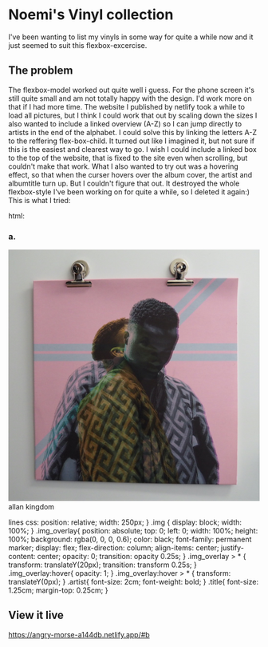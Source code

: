 # Noemi's Vinyl collection

I've been wanting to list my vinyls in some way for quite a while now and it just seemed to suit this flexbox-excercise.

## The problem

The flexbox-model worked out quite well i guess. For the phone screen it's still quite small and am not totally happy with the design. I'd work more on that if I had more time. The website I published by netlify took a while to load all pictures, but I think I could work that out by scaling down the sizes
I also wanted to include a linked overview (A-Z) so I can jump directly to artists in the end of the alphabet. I could solve this by linking the letters A-Z to the reffering flex-box-child. It turned out like I imagined it, but not sure if this is the easiest and clearest way to go. I wish I could include a linked box to the top of the website, that is fixed to the site even when scrolling, but couldn't make that work.
What I also wanted to try out was a hovering effect, so that when the curser hovers over the album cover, the artist and albumtitle turn up. But I couldn't figure that out. It destroyed the whole flexbox-style I've been working on for quite a while, so I deleted it again:) This is what I tried:

html:
      <section class="flex-parent">
      <div class="flex-child a"><h3 id="a.">a.</h3></div>
      <div class="flex-child allan">
        <div class="image">
        <img class="img" src="./Bilder/allan kingdom - lines.JPG" alt="alan kingdom">
        <div class="img_overlay">
            <div class="artist">allan kingdom</div>
            <p class="title">
              lines
css:
      position: relative;
      width: 250px;
    }
    .img {
      display: block;
      width: 100%;
    }
    .img_overlay{
      position: absolute;
      top: 0;
      left: 0;
      width: 100%;
      height: 100%;
      background: rgba(0, 0, 0, 0.6);
      color: black;
      font-family: permanent marker;
      display: flex;
      flex-direction: column;
      align-items: center;
      justify-content: center;
      opacity: 0;
      transition: opacity 0.25s;
    }
    .img_overlay > * {
      transform: translateY(20px);
      transition: transform 0.25s;
    }  
    .img_overlay:hover{
      opacity: 1;
    }
    .img_overlay:hover > * {
      transform: translateY(0px);
    }
    .artist{
      font-size: 2cm;
      font-weight: bold;
    }
    .title{
      font-size: 1.25cm;
      margin-top: 0.25cm;
    }

## View it live

https://angry-morse-a144db.netlify.app/#b
